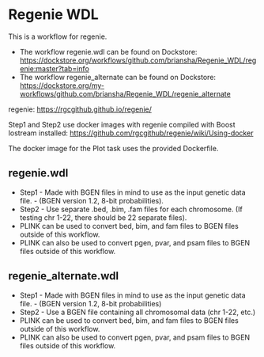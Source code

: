 # Regenie WDL

This is a workflow for regenie. 

- The workflow regenie.wdl can be found on Dockstore: https://dockstore.org/workflows/github.com/briansha/Regenie_WDL/regenie:master?tab=info
- The workflow regenie_alternate can be found on Dockstore:  https://dockstore.org/my-workflows/github.com/briansha/Regenie_WDL/regenie_alternate

regenie: https://rgcgithub.github.io/regenie/

Step1 and Step2 use docker images with regenie compiled with Boost Iostream installed: https://github.com/rgcgithub/regenie/wiki/Using-docker

The docker image for the Plot task uses the provided Dockerfile.

## regenie.wdl
  - Step1 - Made with BGEN files in mind to use as the input genetic data file. - (BGEN version 1.2, 8-bit probabilities).
  - Step2 - Use separate .bed, .bim, .fam files for each chromosome. (If testing chr 1-22, there should be 22 separate files).
  - PLINK can be used to convert bed, bim, and fam files to BGEN files outside of this workflow.
  - PLINK can also be used to convert pgen, pvar, and psam files to BGEN files outside of this workflow.
   
## regenie_alternate.wdl
  - Step1 - Made with BGEN files in mind to use as the input genetic data file. - (BGEN version 1.2, 8-bit probabilities)
  - Step2 - Use a BGEN file containing all chromosomal data (chr 1-22, etc.)
  - PLINK can be used to convert bed, bim, and fam files to BGEN files outside of this workflow.
  - PLINK can also be used to convert pgen, pvar, and psam files to BGEN files outside of this workflow.
